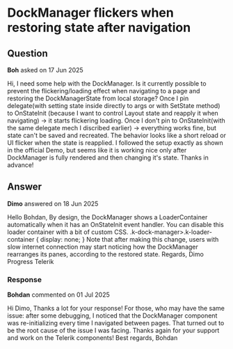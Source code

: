 # DockManager flickers when restoring state after navigation

## Question

**Boh** asked on 17 Jun 2025

Hi, I need some help with the DockManager. Is it currently possible to prevent the flickering/loading effect when navigating to a page and restoring the DockManagerState from local storage? Once I pin delegate(with setting state inside directly to args or with SetState method) to OnStateInit (because I want to control Layout state and reapply it when navigating) -> it starts flickering loading. Once I don't pin to OnStateInit(with the same delegate mech I discribed earlier) -> everything works fine, but state can't be saved and recreated. The behavior looks like a short reload or UI flicker when the state is reapplied. I followed the setup exactly as shown in the official Demo, but seems like it is working nice only after DockManager is fully rendered and then changing it's state. Thanks in advance!

## Answer

**Dimo** answered on 18 Jun 2025

Hello Bohdan, By design, the DockManager shows a LoaderContainer automatically when it has an OnStateInit event handler. You can disable this loader container with a bit of custom CSS. .k-dock-manager>.k-loader-container { display: none;
} Note that after making this change, users with slow internet connection may start noticing how the DockManager rearranges its panes, according to the restored state. Regards, Dimo Progress Telerik

### Response

**Bohdan** commented on 01 Jul 2025

Hi Dimo, Thanks a lot for your response! For those, who may have the same issue: after some debugging, I noticed that the DockManager component was re-initializing every time I navigated between pages. That turned out to be the root cause of the issue I was facing. Thanks again for your support and work on the Telerik components! Best regards, Bohdan
